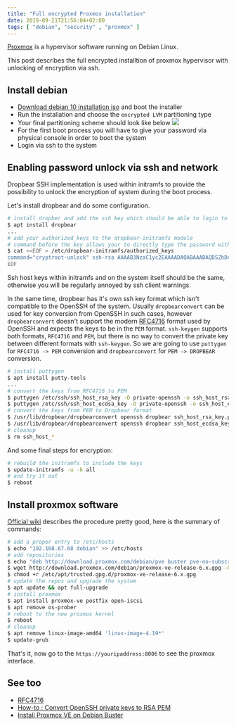 ```yaml
---
title: "Full encrypted Proxmox installation"
date: 2019-09-21T21:56:04+02:00
tags: [ "debian", "security" , "proxmox" ]
---
```


[Proxmox](https://www.proxmox.com/en/proxmox-ve) is a hypervisor software running on Debian Linux.

This post describes the full encrypted installtion of proxmox hypervisor with unlocking of encryption via ssh.

<!--more-->

## Install debian

- [Download debian 10 installation iso](https://www.debian.org/distrib/netinst) and boot the installer
- Run the installation and choose the `encrypted LVM` partitioning type
- Your final partitioning scheme should look like below
![](partitioning_scheme.png)
- For the first boot process you will have to give your password via physical console in order to boot the system
- Login via ssh to the system

## Enabling password unlock via ssh and network

Dropbear SSH implementation is used within initramfs to provide the possibility to unlock the encryption of system during the boot process.

Let's install dropbear and do some configuration.

```bash
# install dropber and add the ssh key which should be able to login to initramfs
$ apt install dropbear
...
# add your authorized_keys to the dropbear-initramfs module
# command before the key allows your to directly type the password without to invoke additional commands
$ cat <<EOF > /etc/dropbear-initramfs/authorized_keys
command="cryptroot-unlock" ssh-rsa AAAAB3NzaC1yc2EAAAADAQABAAABAQDSZhDcyw9YZagLrSKlAAa1s/YNO9X2aTUVI8A7rgWLehDASckE2IZzd3G/S7j6RXz8jZRelbO3NuGy+LBXc2aJL04+nw5yq7vwbFjkaL4bwbyZmJSasIRbZc8GduHgAT4/NCr2/+4Pvcyt14JkVquIBTlpqfMBtrCWjL1dLrfcvtpJYlxq21v5BWdTZBV0I6Bq8NtB67ly7LgcygtJe38zNuySVkaIyYu0cJ1snnKZjT6V8IdecT4kjeypAzOQZ52UVHLcYvar7FOgD5kIf9R/TStM9zgDa0OFy/XhB8Tx4KTt9wKbgp+1rjEd0yMvJJpq3Vy5QHCC1fWnAoAJ3B0/
EOF
```

Ssh host keys within initramfs and on the system itself should be the same, otherwise you will be regularly annoyed by ssh client warnings.

In the same time, dropbear has it's own ssh key format which isn't compatible to the OpenSSH of the system. Usually `dropbearconvert` can be used for key conversion from OpenSSH in such cases, however `dropbearconvert` doesn't support the modern [RFC4716](http://www.faqs.org/rfcs/rfc4716.html) format used by OpenSSH and expects the keys to be in the `PEM` format. `ssh-keygen` supports both formats, `RFC4716` and `PEM`, but there is no way to convert the private key between different formats with `ssh-keygen`. So we are going to use `puttygen` for `RFC4716 -> PEM` conversion and `dropbearconvert` for `PEM -> DROPBEAR` conversion.

```bash
# install puttygen
$ apt install putty-tools
...
# convert the keys from RFC4716 to PEM
$ puttygen /etc/ssh/ssh_host_rsa_key -O private-openssh -o ssh_host_rsa_key.pem
$ puttygen /etc/ssh/ssh_host_ecdsa_key -O private-openssh -o ssh_host_ecdsa_key.pem
# convert the keys from PEM to Dropbear format
$ /usr/lib/dropbear/dropbearconvert openssh dropbear ssh_host_rsa_key.pem /etc/dropbear-initramfs/dropbear_rsa_host_key
$ /usr/lib/dropbear/dropbearconvert openssh dropbear ssh_host_ecdsa_key.pem /etc/dropbear-initramfs/dropbear_ecdsa_host_key
# cleanup
$ rm ssh_host_*
```

And some final steps for encryption:
```bash
# rebuild the initramfs to include the keys
$ update-initramfs -u -k all
# and try it out
$ reboot
```

## Install proxmox software

[Official wiki](https://pve.proxmox.com/wiki/Install_Proxmox_VE_on_Debian_Buster) describes the procedure pretty good, here is the summary of commands:
```bash
# add a proper entry to /etc/hosts
$ echo "192.168.67.68 debian" >> /etc/hosts
# add repositories
$ echo "deb http://download.proxmox.com/debian/pve buster pve-no-subscription" > /etc/apt/sources.list.d/pve-install-repo.list
$ wget http://download.proxmox.com/debian/proxmox-ve-release-6.x.gpg -O /etc/apt/trusted.gpg.d/proxmox-ve-release-6.x.gpg
$ chmod +r /etc/apt/trusted.gpg.d/proxmox-ve-release-6.x.gpg
# update the repos and upgrade the system
$ apt update && apt full-upgrade
# install proxmox
$ apt install proxmox-ve postfix open-iscsi
$ apt remove os-prober
# reboot to the new proxmox kernel
$ reboot
# cleanup
$ apt remove linux-image-amd64 'linux-image-4.19*'
$ update-grub

```

That's it, now go to the `https://youripaddress:8006` to see the proxmox interface.

## See too

- [RFC4716](http://www.faqs.org/rfcs/rfc4716.html)
- [How-to : Convert OpenSSH private keys to RSA PEM](https://federicofr.wordpress.com/2019/01/02/how-to-convert-openssh-private-keys-to-rsa-pem/)
- [Install Proxmox VE on Debian Buster](https://pve.proxmox.com/wiki/Install_Proxmox_VE_on_Debian_Buster)
